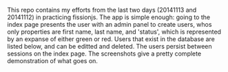 This repo contains my efforts from the last two days (20141113 and 20141112) in practicing fissionjs. The app is simple enough: going to the index page presents the user with an admin panel to create users, whos only properties are first name, last name, and 'status', which is represented by an expanse of either green or red. Users that exist in the database are listed below, and can be editted and deleted. The users persist between sessions on the index page. The screenshots give a pretty complete demonstration of what goes on.